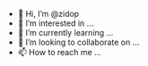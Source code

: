 - 👋 Hi, I’m @zidop
- 👀 I’m interested in ...
- 🌱 I’m currently learning ...
- 💞️ I’m looking to collaborate on ...
- 📫 How to reach me ...

<!---
zidop/zidop is a ✨ special ✨ repository because its `README.md` (this file) appears on your GitHub profile.
You can click the Preview link to take a look at your changes.
--->
